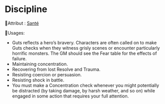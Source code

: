 # Discipline

🚧Attribut : [Santé](/docs/attributs/sante.md)

🚧Usages:

- Guts reflects a hero’s bravery. Characters are often called on to make Guts checks when they witness grisly scenes or encounter particularly horrific monsters. The GM should see the Fear table for the effects of failure.
- Maintaining concentration.
- Recovering from lost Resolve and Trauma.
- Resisting coercion or persuasion.
- Resisting shock in battle.
- You must make a Concentration check whenever you might potentially be distracted (by taking damage, by harsh weather, and so on) while engaged in some action that requires your full attention.
